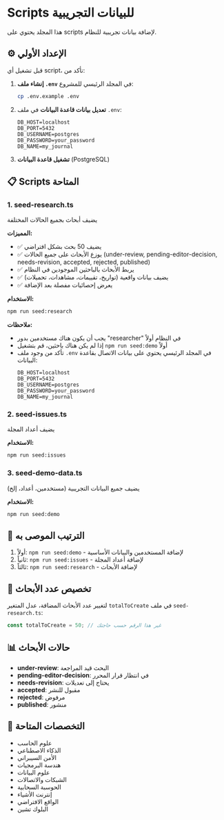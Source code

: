 # Scripts للبيانات التجريبية

هذا المجلد يحتوي على scripts لإضافة بيانات تجريبية للنظام.

## ⚙️ الإعداد الأولي

قبل تشغيل أي script، تأكد من:

1. **إنشاء ملف `.env`** في المجلد الرئيسي للمشروع:
   ```bash
   cp .env.example .env
   ```

2. **تعديل بيانات قاعدة البيانات** في ملف `.env`:
   ```env
   DB_HOST=localhost
   DB_PORT=5432
   DB_USERNAME=postgres
   DB_PASSWORD=your_password
   DB_NAME=my_journal
   ```

3. **تشغيل قاعدة البيانات** (PostgreSQL)

## 📋 Scripts المتاحة

### 1. seed-research.ts
يضيف أبحاث بجميع الحالات المختلفة

**المميزات:**
- ✅ يضيف 50 بحث بشكل افتراضي
- ✅ يوزع الأبحاث على جميع الحالات (under-review, pending-editor-decision, needs-revision, accepted, rejected, published)
- ✅ يربط الأبحاث بالباحثين الموجودين في النظام
- ✅ يضيف بيانات واقعية (تواريخ، تقييمات، مشاهدات، تحميلات)
- ✅ يعرض إحصائيات مفصلة بعد الإضافة

**الاستخدام:**
```bash
npm run seed:research
```

**ملاحظات:**
- يجب أن يكون هناك مستخدمين بدور "researcher" في النظام أولاً
- إذا لم يكن هناك باحثين، قم بتشغيل `npm run seed:demo` أولاً
- تأكد من وجود ملف `.env` في المجلد الرئيسي يحتوي على بيانات الاتصال بقاعدة البيانات:
  ```
  DB_HOST=localhost
  DB_PORT=5432
  DB_USERNAME=postgres
  DB_PASSWORD=your_password
  DB_NAME=my_journal
  ```

### 2. seed-issues.ts
يضيف أعداد المجلة

**الاستخدام:**
```bash
npm run seed:issues
```

### 3. seed-demo-data.ts
يضيف جميع البيانات التجريبية (مستخدمين، أعداد، إلخ)

**الاستخدام:**
```bash
npm run seed:demo
```

## 🚀 الترتيب الموصى به

1. أولاً: `npm run seed:demo` - لإضافة المستخدمين والبيانات الأساسية
2. ثانياً: `npm run seed:issues` - لإضافة أعداد المجلة
3. ثالثاً: `npm run seed:research` - لإضافة الأبحاث

## 🔧 تخصيص عدد الأبحاث

لتغيير عدد الأبحاث المضافة، عدل المتغير `totalToCreate` في ملف `seed-research.ts`:

```typescript
const totalToCreate = 50; // غير هذا الرقم حسب حاجتك
```

## 📊 حالات الأبحاث

- **under-review**: البحث قيد المراجعة
- **pending-editor-decision**: في انتظار قرار المحرر
- **needs-revision**: يحتاج إلى تعديلات
- **accepted**: مقبول للنشر
- **rejected**: مرفوض
- **published**: منشور

## 🎯 التخصصات المتاحة

- علوم الحاسب
- الذكاء الاصطناعي
- الأمن السيبراني
- هندسة البرمجيات
- علوم البيانات
- الشبكات والاتصالات
- الحوسبة السحابية
- إنترنت الأشياء
- الواقع الافتراضي
- البلوك تشين
